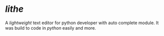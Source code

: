 # _lithe_
A *lightweight* text editor for python developer with auto complete module.
It was build to code in *python* easily and more.
